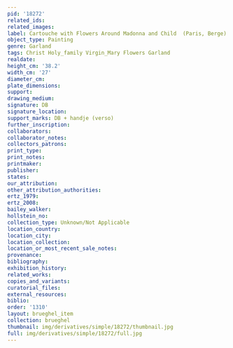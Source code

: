 ```yaml
---
pid: '18272'
related_ids: 
related_images: 
label: Cartouche with Flowers Around Madonna and Child  (Paris, Berge)
object_type: Painting
genre: Garland
tags: Christ Holy_family Virgin_Mary Flowers Garland
realdate: 
height_cm: '38.2'
width_cm: '27'
diameter_cm: 
plate_dimensions: 
support: 
drawing_medium: 
signature: DB
signature_location: 
support_marks: DB + handje (verso)
further_inscription: 
collaborators: 
collaborator_notes: 
collectors_patrons: 
print_type: 
print_notes: 
printmaker: 
publisher: 
states: 
our_attribution: 
other_attribution_authorities: 
ertz_1979: 
ertz_2008: 
bailey_walker: 
hollstein_no: 
collection_type: Unknown/Not Applicable
location_country: 
location_city: 
location_collection: 
location_or_most_recent_sale_notes: 
provenance: 
bibliography: 
exhibition_history: 
related_works: 
copies_and_variants: 
curatorial_files: 
external_resources: 
biblio: 
order: '1310'
layout: brueghel_item
collection: brueghel
thumbnail: img/derivatives/simple/18272/thumbnail.jpg
full: img/derivatives/simple/18272/full.jpg
---
```

